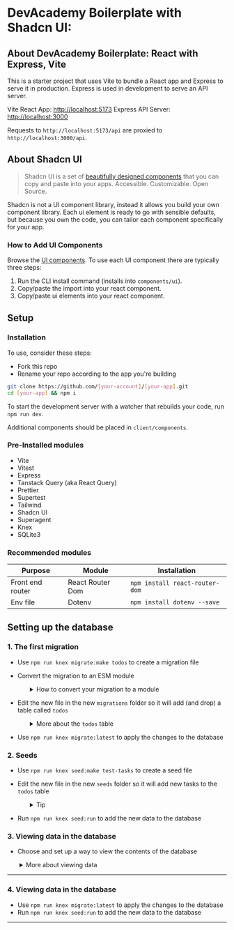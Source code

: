 # DevAcademy Boilerplate with Shadcn UI:

## About DevAcademy Boilerplate: React with Express, Vite

This is a starter project that uses Vite to bundle a React app and Express to serve it in production. Express is used in development to serve an API server.

Vite React App: [http://localhost:5173](http://localhost:5173)
Express API Server: [http://localhost:3000](http://localhost:3000)

Requests to `http://localhost:5173/api` are proxied to `http://localhost:3000/api`.

## About Shadcn UI

> Shadcn UI is a set of [beautifully designed components](https://ui.shadcn.com/) that you can copy and paste into your apps. 
> Accessible. Customizable. Open Source.

Shadcn is not a UI component library, instead it allows you build your own component library. Each ui element is ready to go with sensible defaults, but because you own the code, you can tailor each component specifically for your app.

### How to Add UI Components

Browse the [UI components](https://ui.shadcn.com/docs/components/). To use each UI component there are typically three steps:

1. Run the CLI install command (installs into `components/ui`).
2. Copy/paste the import into your react component.
3. Copy/paste ui elements into your react component.

## Setup

### Installation

To use, consider these steps:

- Fork this repo
- Rename your repo according to the app you're building

```sh
git clone https://github.com/[your-account]/[your-app].git
cd [your-app] && npm i
```

To start the development server with a watcher that rebuilds your code, run `npm run dev`.

Additional components should be placed in `client/components`.

### Pre-Installed modules

- Vite
- Vitest
- Express
- Tanstack Query (aka React Query)
- Prettier
- Supertest
- Tailwind
- Shadcn UI
- Superagent
- Knex
- SQLite3

### Recommended modules

| Purpose          | Module           | Installation |
|------------------|------------------|--------------|
| Front end router | React Router Dom | `npm install react-router-dom` |
| Env file         | Dotenv           | `npm install dotenv --save` |

## Setting up the database

### 1. The first migration

- Use `npm run knex migrate:make todos` to create a migration file
- Convert the migration to an ESM module
  <details style="padding-left: 2em">
    <summary>How to convert your migration to a module</summary>

    To convert our migration functions we just replace this..

    ```js
    exports.up = function (knex) { 
    ```

    ... with

    ```js
    export function up(knex) {
    ```

    and replace ...

    ```js
    exports.down = function (knex) { 
    ```

    ... with

    ```js
    export function down(knex) {
    ```

  </details>
	

- Edit the new file in the new `migrations` folder so it will add (and drop) a table called `todos`
  <details style="padding-left: 2em">
    <summary>More about the <code>todos</code> table</summary>

  It should have the following fields:
  _ `id` (auto incrementing)
  _ `task`: string

  The documentation for [`dropTable`](https://knexjs.org/guide/schema-builder.html#droptable) might be helpful.
  </details>

- Use `npm run knex migrate:latest` to apply the changes to the database

### 2. Seeds

- Use `npm run knex seed:make test-tasks` to create a seed file
- Edit the new file in the new `seeds` folder so it will add new tasks to the `todos` table
  <details style="padding-left: 2em">
    <summary>Tip</summary>
  First, we need to convert it to an ESM module by changing from this:

  ```js
  exports.seed = async function (knex) {
  ```

  to this...

  ```js
  export async function seed(knex) {
  ```

  The documentation for [`del`](https://knexjs.org/guide/query-builder.html#del-delete) and [`insert`](https://knexjs.org/guide/query-builder.html#insert) might be helpful.
  </details>

- Run `npm run knex seed:run` to add the new data to the database

### 3. Viewing data in the database

- Choose and set up a way to view the contents of the database
<details style="padding-left: 2em">
  <summary>More about viewing data</summary>
  
  There are a number of different options for peeking into your SQLite database. We recommend you use the SQLite Viewer VS Code extension. Alternatively, you can install a desktop application, such as the [DB Browser for SQLite](https://sqlitebrowser.org/) (installed on the campus computers) or [DBeaver](https://dbeaver.io) (great for all of the common relational databases - not just SQLite). Or you can use an online tool such as this [SQLite Viewer](https://inloop.github.io/sqlite-viewer/).
</details>

---

### 4. Viewing data in the database

- Use `npm run knex migrate:latest` to apply the changes to the database
- Run `npm run knex seed:run` to add the new data to the database

---
